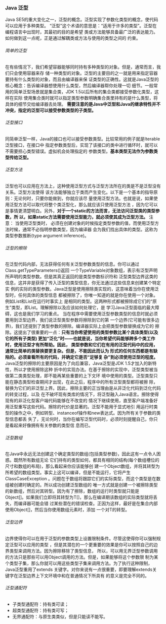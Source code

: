 ### Java 泛型
Java SE5的重大变化之一，泛型的概念。泛型实现了参数化类型的概念，使代码可以应用于多种类型。
“泛型”这个术语的意思是：“适用于许多的类型”。泛型在编程语言中出现时，其最初的目的是希望
类或方法能够具备最广泛的表达能力。如何做到这一点呢，正是通过解耦类或方法与使用的类型之间的
约束。

###### 简单的泛型
在有些情况下，我们希望容器能够同时持有多种类型的对象。但是，通常而言，我们只会使用容器来存
储一种类型的对象。泛型的主要目的之一就是用来指定容器要持有什么类型的对象，而且由编译器来保
证类型的正确性。这就是Java泛型的核心概念：告诉编译器想使用什么类型，然后编译器帮你处理一切
细节。一般常用的简单泛型场景就是集合类，JDK 1.5以后所有的集合类都接受参数化类型，这样在实际
使用集合类时就可以指定类型参数明确集合类里持有的是什么类型，将具体的细节交给编译器去处理。
**需要注意的是Java中泛型和Java的继承特性并不冲突，指定的泛型可以接受参数类型的子类型。**

###### 泛型接口
同简单泛型一样，Java的接口也可以接受参数类型。比较常用的例子就是Iterable泛型接口，在接口中
指定参数类型后，实现了该接口的类中进行循环时，就可以不需要担心类型错误。虚拟机会处理指定的
参数类型。**基本类型无法作为参数类型传给泛型。**

###### 泛型方法
泛型也可以应用在方法上，这种使用泛型方式与泛型方法所在的类是不是泛型没有关系。泛型方法使得
该方法能够独立于类而产生变化。以下是一个基本的指导原则：无论何时，只要你能做到，你就应该尽
量使用泛型方法。也就是说，如果使用泛型方法可以取代将整个类泛型化，那么就应该只使用泛型方法
，因为它可以是事情更清楚明白。另外，**对于一个static的方法而言，无法访问泛型类的类型参数，所
以，如果static方法需要使用泛型能力，就必须使其成为泛型方法。** 注意： 当使用泛型类时，
必须在创建对象的时候指定类型参数的值，而使用泛型方法时候，通常不必指明参数类型，因为编译器
会为我们找出具体的类型。这称为类型参数推断(type argument inference)。

###### 泛型的擦除
在泛型代码内部，无法获得任何有关泛型参数类型的信息。你可以通过Class.getTypeParameters()返回
一个TypeVariable对象数组，表示有泛型声明所声明的类型参数。但是其真正返回的是类型参数标识符和
泛型类型边界这类的信息，这并非是获得了传入泛型的类型信息，你无法通过这些信息来创建某个特定实
例的实际的类型参数。Java泛型是使用擦除类实现的，这意味着当你在使用泛型时，任何具体的类型信息
都被擦除了，你唯一知道的就是你在使用一个对象。例如List<String>和List<Integer>在运行时事实上
是相同的类型。这两种形式都被擦除成它们的“原生”类型，即List。理解擦除以及应该如何处理它，是
学习Java泛型面临的最大障碍，这也是我们学习的重点。
当在程序中需要使用泛型参数类型的信息时就必须要用到泛型边界，我们说泛型类型参数将擦除到它的第
一个边界(它可能有很多边界)，我们还提到了类型参数的擦除。编译器实际上会把类型参数替换成为它的
擦除。这提出了很重要的一点：**只有当你希望使用的类型参数比某个具体类型(以及它的所有子类型)
更加“泛化”时——也就是说，当你希望代码能够跨多个类工作时，使用泛型才有所帮助。因此，
类型参数和它们在有用的泛型代码中的应用，通常比简单的类替换要更复杂。但是，不能因此而认为
<T extends classname>形式的任何东西都是有缺陷的。必须查看所有的代码，并确定它是否“足够复
杂”到必须使用泛型的程度。**
Java泛型的擦除的主要原因是为了向后兼容，Java泛型是JDK 1.5才加入的新特性，所以才使用擦除这种
折中的实现办法。在基于擦除的实现中，泛型类型被当做第二类类型处理，即不能再某些重要的上下文环
境中使用的类型。泛型类型只能在静态类型检查期间才出现，在此之后，程序中的所有泛型类型都将被擦
除，替换为它们的非泛型上界。因此，擦除主要的正当理由是从非泛化代码到泛化代码的转变过程，以及
在不破坏现有类库的情况下，将泛型融入Java语言。擦除使得现有的非泛化型客户端代码能够在不改变的
情况下继续使用，直至客户端准备好用泛型重写这些代码。擦除的代价是显著的。泛型不能用于显式地引
用运行时类型的操作之中，例如转型、instanceof操作和new表达式。因为所有关于参数的类型信息都丢
失了，无论何时，当你在编写泛型代码时，必须时刻提醒自己，你只是看起来好像拥有有关参数的类型信
息而已。

###### 泛型数组
在Java中永远无法创建这个确定类型的数组(包括类型参数)，因此这有一点令人困惑。既然所有数组无论
它们持有的类型如何，都具有相同的结构(每个数组槽位的尺寸和数组的布局)，那么看起来你应该能够创
建一个Object数组，并将其转型为所希望的数组类型。事实上这可以编译，但是不能运行，它将产生ClassCaseException
。问题在于数组将跟踪它们的实际类型，而这个类型是在数组被创建时确定的。所以成功创建泛型数组的
唯一方式就是创建一个被擦除类型的新数组，然后对其转型。因为有了擦除，数组的运行时类型就只能是
Object[]。如果我们立即将其转型为T[]，那么在编译期该数组的实际类型就将丢失，而编译器可能会错
过某些潜在的错误检查。正因为这样，最好是在集合内部使用Object[]，然后当你使用数组元素时，添加
一个对T的转型。

###### 泛型边界
边界使得你可以在用于泛型的参数类型上设置限制条件。尽管这使得你可以强制规定泛型可以应用的类型
，但是其潜在的一个更重要的效果是你可以按照自己的边界类型来调用方法。因为擦除移除了类型信息，
所以，可以用无界泛型参数调用的方法只是那些可以用Object调用的方法。但是，如果能够将这个参数限
制为某个类型子集，那么你就可以用这些类型子集来调用方法。为了执行这种限制，Java泛型重用了extends
关键字。对你来说有一点很重要，即要理解extends关键字在泛型边界上下文环境中和在普通情况下所具有
的意义是完全不同的。

###### 泛型通配符
* 子类型通配符：持有类可读；
* 超类型通配符：持有类可写；
* 无界通配符：与原生类类似，但是只能读不能写。

